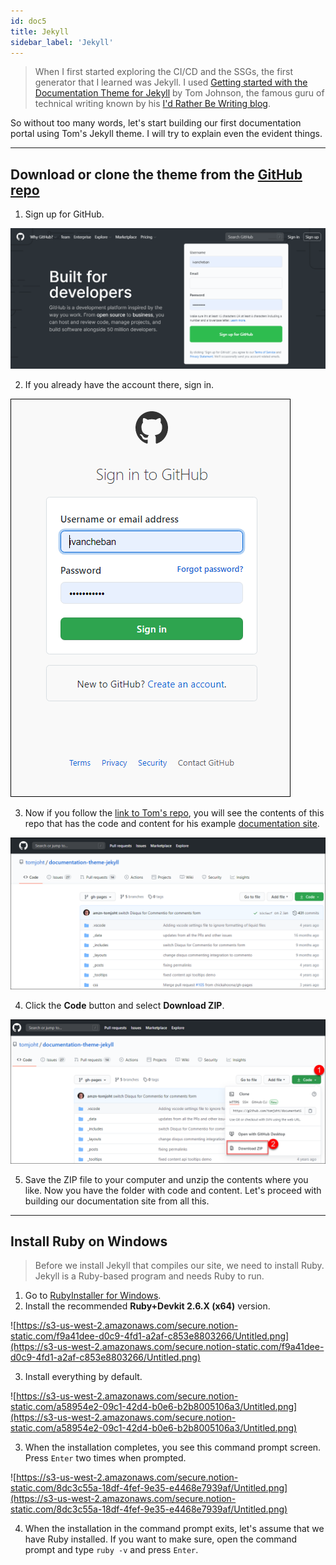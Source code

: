 ```yaml
---
id: doc5
title: Jekyll
sidebar_label: 'Jekyll'
---
```


> When I first started exploring the CI/CD and the SSGs, the first generator that I learned was Jekyll. I used [Getting started with the Documentation Theme for Jekyll](https://idratherbewriting.com/documentation-theme-jekyll/) by Tom Johnson, the famous guru of technical writing known by his [I'd Rather Be Writing blog](https://idratherbewriting.com/).

So without too many words, let's start building our first documentation portal using Tom's Jekyll theme. I will try to explain even the evident things.

---

## Download or clone the theme from the [GitHub repo](https://github.com/tomjoht/documentation-theme-jekyll)

1. Sign up for GitHub.

![img](../static/img/sign-up-GitHub.png)

2. If you already have the account there, sign in.

![img](../static/img/sign-in-GitHub.png)

3. Now if you follow the [link to Tom's repo](https://github.com/tomjoht/documentation-theme-jekyll), you will see the contents of this repo that has the code and content for his example [documentation site](https://idratherbewriting.com/documentation-theme-jekyll/).

![img](../static/img/tom-repo.png)

4. Click the **Code** button and select **Download ZIP**.

![img](../static/img/download-zip.png)

5. Save the ZIP file to your computer and unzip the contents where you like. Now you have the folder with code and content. Let's proceed with building our documentation site from all this.

---

## Install Ruby on Windows

> Before we install Jekyll that compiles our site, we need to install Ruby. Jekyll is a Ruby-based program and needs Ruby to run.

1. Go to [RubyInstaller for Windows](https://rubyinstaller.org/downloads/).
2. Install the recommended **Ruby+Devkit 2.6.X (x64)** version.

![https://s3-us-west-2.amazonaws.com/secure.notion-static.com/f9a41dee-d0c9-4fd1-a2af-c853e8803266/Untitled.png](https://s3-us-west-2.amazonaws.com/secure.notion-static.com/f9a41dee-d0c9-4fd1-a2af-c853e8803266/Untitled.png)

3. Install everything by default.

![https://s3-us-west-2.amazonaws.com/secure.notion-static.com/a58954e2-09c1-42d4-b0e6-b2b8005106a3/Untitled.png](https://s3-us-west-2.amazonaws.com/secure.notion-static.com/a58954e2-09c1-42d4-b0e6-b2b8005106a3/Untitled.png)

3. When the installation completes, you see this command prompt screen. Press `Enter` two times when prompted.

![https://s3-us-west-2.amazonaws.com/secure.notion-static.com/8dc3c55a-18df-4fef-9e35-e4468e7939af/Untitled.png](https://s3-us-west-2.amazonaws.com/secure.notion-static.com/8dc3c55a-18df-4fef-9e35-e4468e7939af/Untitled.png)

4. When the installation in the command prompt exits, let's assume that we have Ruby installed. If you want to make sure, open the command prompt and type `ruby -v` and press `Enter`.